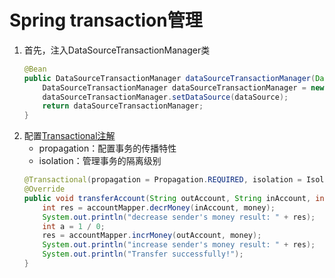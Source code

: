 # Spring transaction管理
1. 首先，注入DataSourceTransactionManager类
    ```Java
    @Bean
    public DataSourceTransactionManager dataSourceTransactionManager(DataSource dataSource){
        DataSourceTransactionManager dataSourceTransactionManager = new DataSourceTransactionManager();
        dataSourceTransactionManager.setDataSource(dataSource);
        return dataSourceTransactionManager;
    }
    ```
2. 配置[Transactional注解](https://docs.spring.io/spring-framework/docs/current/javadoc-api/org/springframework/transaction/annotation/Transactional.html)
    - propagation：配置事务的传播特性
    - isolation：管理事务的隔离级别
    ```java
    @Transactional(propagation = Propagation.REQUIRED, isolation = Isolation.READ_COMMITTED)
    @Override
    public void transferAccount(String outAccount, String inAccount, int money) {
        int res = accountMapper.decrMoney(inAccount, money);
        System.out.println("decrease sender's money result: " + res);
        int a = 1 / 0;
        res = accountMapper.incrMoney(outAccount, money);
        System.out.println("increase sender's money result: " + res);
        System.out.println("Transfer successfully!");
    }
    ```